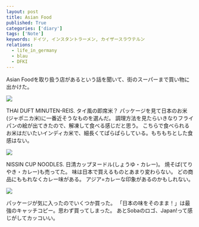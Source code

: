 ```yaml
---
layout: post
title: Asian Food
published: True
categories: ['diary']
tags: ['Note']
keywords: ドイツ, インスタントラーメン, カイザースラウテルン
relations:
  - life_in_germany
  - blau
  - DFKI
---
```


Asian Foodを取り扱う店があるという話を聞いて、街のスーパーまで買い物に出かけた。

<img src="https://dl.dropboxusercontent.com/u/12208857/img/2013-10-11%2019.23.45-2.jpg" class="image-on-frame-medium image-fade">

THAI DUFT MINUTEN-REIS. タイ風の即席米？ パッケージを見て日本のお米(ジャポニカ米)に一番近そうなものを選んだ。
調理方法を見たらいきなりフライパンの絵が出てきたので、解凍して食べる感じだと思う。
こちらで食べられるお米はだいたいインディカ米で、細長くてぱらぱらしている。もちもちとした食感はない。

<img src="https://dl.dropboxusercontent.com/u/12208857/img/2013-10-11%2019.09.45.jpg" class="image-on-frame-medium image-fade">

NISSIN CUP NOODLES. 日清カップヌードル(しょうゆ・カレー)。
焼そば(てりやき・カレー)も売ってた。
味は日本で買えるものとあまり変わらない。
どの商品にももれなくカレー味がある。
アジア=カレーな印象があるのかもしれない。

<img src="https://dl.dropboxusercontent.com/u/12208857/img/2013-10-11%2019.13.49-1.jpg" class="image-on-frame-medium image-fade">

パッケージが気に入ったのでいくつか買った。
「日本の味をそのまま！」は最強のキャッチコピー。思わず買ってしまった。
あとSobaのロゴ、Japan!って感じがしてカッコいい。
